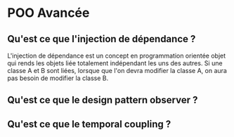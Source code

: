 # POO Avancée
## Qu'est ce que l'injection de dépendance ? 
L'injection de dépendance est un concept en programmation orientée objet qui rends les objets liée totalement indépendant les uns des autres. Si une classe A et B sont liées, lorsque que l'on devra modifier la classe A, on aura pas besoin de modifier la classe B.
## Qu'est ce que le design pattern observer ?
## Qu'est ce que le temporal coupling ? 
